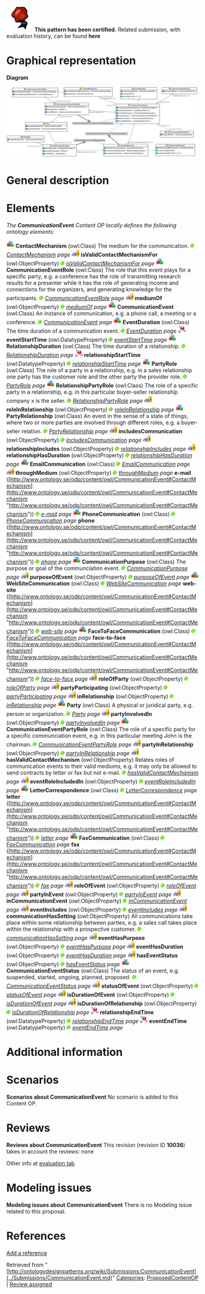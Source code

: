 [![](../images/thumb/b/b5/Certified.png/70px-Certified.png)](../Image/Certified.png.md "Certified.png") __This pattern has been certified.__
Related submission, with evaluation history, can be found __here__





#  Graphical representation


__Diagram__




[![Image:CommunicationEvent.jpg](../images/a/aa/CommunicationEvent.jpg)](../Image/CommunicationEvent.jpg.md "Image:CommunicationEvent.jpg")




#  General description


  




#  Elements


_The __CommunicationEvent__ Content OP locally defines the following ontology elements:_



[![Class](../images/thumb/2/27/Class.gif/20px-Class.gif)](../Image/Class.gif.md "Class") __ContactMechanism__ (owl:Class) The medium for the communication. 
 [![](../images/thumb/8/87/ArrowRight.gif/11px-ArrowRight.gif)](../Image/ArrowRight.gif.md "ArrowRight.gif") _[ContactMechanism](../Submissions/CommunicationEvent/ContactMechanism.md "Submissions:CommunicationEvent/ContactMechanism") page_
[![ObjectProperty](../images/thumb/c/c3/ObjectProperty.gif/20px-ObjectProperty.gif)](../Image/ObjectProperty.gif.md "ObjectProperty") __isValidContactMechanismFor__ (owl:ObjectProperty) 
 [![](../images/thumb/8/87/ArrowRight.gif/11px-ArrowRight.gif)](../Image/ArrowRight.gif.md "ArrowRight.gif") _[isValidContactMechanismFor](../Submissions/CommunicationEvent/isValidContactMechanismFor.md "Submissions:CommunicationEvent/isValidContactMechanismFor") page_
[![Class](../images/thumb/2/27/Class.gif/20px-Class.gif)](../Image/Class.gif.md "Class") __CommunicationEventRole__ (owl:Class) The role that this event plays for a specific party, e.g. a conference has the role of transmitting research results for a presenter while it has the role of generating income and connections for the organizers, and generating knowledge for the participants. 
 [![](../images/thumb/8/87/ArrowRight.gif/11px-ArrowRight.gif)](../Image/ArrowRight.gif.md "ArrowRight.gif") _[CommunicationEventRole](../Submissions/CommunicationEvent/CommunicationEventRole.md "Submissions:CommunicationEvent/CommunicationEventRole") page_
[![ObjectProperty](../images/thumb/c/c3/ObjectProperty.gif/20px-ObjectProperty.gif)](../Image/ObjectProperty.gif.md "ObjectProperty") __mediumOf__ (owl:ObjectProperty) 
 [![](../images/thumb/8/87/ArrowRight.gif/11px-ArrowRight.gif)](../Image/ArrowRight.gif.md "ArrowRight.gif") _[mediumOf](../Submissions/CommunicationEvent/mediumOf.md "Submissions:CommunicationEvent/mediumOf") page_
[![Class](../images/thumb/2/27/Class.gif/20px-Class.gif)](../Image/Class.gif.md "Class") __CommunicationEvent__ (owl:Class) An instance of communication, e.g. a phone call, a meeting or a conference. 
 [![](../images/thumb/8/87/ArrowRight.gif/11px-ArrowRight.gif)](../Image/ArrowRight.gif.md "ArrowRight.gif") _[CommunicationEvent](../Submissions/CommunicationEvent/CommunicationEvent.md "Submissions:CommunicationEvent/CommunicationEvent") page_
[![Class](../images/thumb/2/27/Class.gif/20px-Class.gif)](../Image/Class.gif.md "Class") __EventDuration__ (owl:Class) The time duration of a communication event. 
 [![](../images/thumb/8/87/ArrowRight.gif/11px-ArrowRight.gif)](../Image/ArrowRight.gif.md "ArrowRight.gif") _[EventDuration](../Submissions/CommunicationEvent/EventDuration.md "Submissions:CommunicationEvent/EventDuration") page_
[![DatatypeProperty](../images/thumb/a/a5/DatatypeProperty.gif/20px-DatatypeProperty.gif)](../Image/DatatypeProperty.gif.md "DatatypeProperty") __eventStartTime__ (owl:DatatypeProperty) 
 [![](../images/thumb/8/87/ArrowRight.gif/11px-ArrowRight.gif)](../Image/ArrowRight.gif.md "ArrowRight.gif") _[eventStartTime](../Submissions/CommunicationEvent/eventStartTime.md "Submissions:CommunicationEvent/eventStartTime") page_
[![Class](../images/thumb/2/27/Class.gif/20px-Class.gif)](../Image/Class.gif.md "Class") __RelationshipDuration__ (owl:Class) The time duration of a relationship. 
 [![](../images/thumb/8/87/ArrowRight.gif/11px-ArrowRight.gif)](../Image/ArrowRight.gif.md "ArrowRight.gif") _[RelationshipDuration](../Submissions/CommunicationEvent/RelationshipDuration.md "Submissions:CommunicationEvent/RelationshipDuration") page_
[![DatatypeProperty](../images/thumb/a/a5/DatatypeProperty.gif/20px-DatatypeProperty.gif)](../Image/DatatypeProperty.gif.md "DatatypeProperty") __relationshipStartTime__ (owl:DatatypeProperty) 
 [![](../images/thumb/8/87/ArrowRight.gif/11px-ArrowRight.gif)](../Image/ArrowRight.gif.md "ArrowRight.gif") _[relationshipStartTime](../Submissions/CommunicationEvent/relationshipStartTime.md "Submissions:CommunicationEvent/relationshipStartTime") page_
[![Class](../images/thumb/2/27/Class.gif/20px-Class.gif)](../Image/Class.gif.md "Class") __PartyRole__ (owl:Class) The role of a party in a relationship, e.g. in a sales relationship one party has the customer role and the other party the provider role. 
 [![](../images/thumb/8/87/ArrowRight.gif/11px-ArrowRight.gif)](../Image/ArrowRight.gif.md "ArrowRight.gif") _[PartyRole](../Submissions/CommunicationEvent/PartyRole.md "Submissions:CommunicationEvent/PartyRole") page_
[![Class](../images/thumb/2/27/Class.gif/20px-Class.gif)](../Image/Class.gif.md "Class") __RelationshipPartyRole__ (owl:Class) The role of a specific party in a relationship, e.g. in this particular buyer-seller relationship company x is the seller. 
 [![](../images/thumb/8/87/ArrowRight.gif/11px-ArrowRight.gif)](../Image/ArrowRight.gif.md "ArrowRight.gif") _[RelationshipPartyRole](../Submissions/CommunicationEvent/RelationshipPartyRole.md "Submissions:CommunicationEvent/RelationshipPartyRole") page_
[![ObjectProperty](../images/thumb/c/c3/ObjectProperty.gif/20px-ObjectProperty.gif)](../Image/ObjectProperty.gif.md "ObjectProperty") __roleInRelationship__ (owl:ObjectProperty) 
 [![](../images/thumb/8/87/ArrowRight.gif/11px-ArrowRight.gif)](../Image/ArrowRight.gif.md "ArrowRight.gif") _[roleInRelationship](../Submissions/CommunicationEvent/roleInRelationship.md "Submissions:CommunicationEvent/roleInRelationship") page_
[![Class](../images/thumb/2/27/Class.gif/20px-Class.gif)](../Image/Class.gif.md "Class") __PartyRelationship__ (owl:Class) An event in the sense of a state of things, where two or more parties are involved through different roles, e.g. a buyer-seller relation. 
 [![](../images/thumb/8/87/ArrowRight.gif/11px-ArrowRight.gif)](../Image/ArrowRight.gif.md "ArrowRight.gif") _[PartyRelationship](../Submissions/CommunicationEvent/PartyRelationship.md "Submissions:CommunicationEvent/PartyRelationship") page_
[![ObjectProperty](../images/thumb/c/c3/ObjectProperty.gif/20px-ObjectProperty.gif)](../Image/ObjectProperty.gif.md "ObjectProperty") __includesCommunication__ (owl:ObjectProperty) 
 [![](../images/thumb/8/87/ArrowRight.gif/11px-ArrowRight.gif)](../Image/ArrowRight.gif.md "ArrowRight.gif") _[includesCommunication](../Submissions/CommunicationEvent/includesCommunication.md "Submissions:CommunicationEvent/includesCommunication") page_
[![ObjectProperty](../images/thumb/c/c3/ObjectProperty.gif/20px-ObjectProperty.gif)](../Image/ObjectProperty.gif.md "ObjectProperty") __relationshipIncludes__ (owl:ObjectProperty) 
 [![](../images/thumb/8/87/ArrowRight.gif/11px-ArrowRight.gif)](../Image/ArrowRight.gif.md "ArrowRight.gif") _[relationshipIncludes](../Submissions/CommunicationEvent/relationshipIncludes.md "Submissions:CommunicationEvent/relationshipIncludes") page_
[![ObjectProperty](../images/thumb/c/c3/ObjectProperty.gif/20px-ObjectProperty.gif)](../Image/ObjectProperty.gif.md "ObjectProperty") __relationshipHasDuration__ (owl:ObjectProperty) 
 [![](../images/thumb/8/87/ArrowRight.gif/11px-ArrowRight.gif)](../Image/ArrowRight.gif.md "ArrowRight.gif") _[relationshipHasDuration](../Submissions/CommunicationEvent/relationshipHasDuration.md "Submissions:CommunicationEvent/relationshipHasDuration") page_
[![Class](../images/thumb/2/27/Class.gif/20px-Class.gif)](../Image/Class.gif.md "Class") __EmailCommunication__ (owl:Class) 
 [![](../images/thumb/8/87/ArrowRight.gif/11px-ArrowRight.gif)](../Image/ArrowRight.gif.md "ArrowRight.gif") _[EmailCommunication](../Submissions/CommunicationEvent/EmailCommunication.md "Submissions:CommunicationEvent/EmailCommunication") page_
[![ObjectProperty](../images/thumb/c/c3/ObjectProperty.gif/20px-ObjectProperty.gif)](../Image/ObjectProperty.gif.md "ObjectProperty") __throughMedium__ (owl:ObjectProperty) 
 [![](../images/thumb/8/87/ArrowRight.gif/11px-ArrowRight.gif)](../Image/ArrowRight.gif.md "ArrowRight.gif") _[throughMedium](../Submissions/CommunicationEvent/throughMedium.md "Submissions:CommunicationEvent/throughMedium") page_
__e-mail__ ([http://www.ontology.se/odp/content/owl/CommunicationEvent#ContactMechanism](http://www.ontology.se/odp/content/owl/CommunicationEvent#ContactMechanism "http://www.ontology.se/odp/content/owl/CommunicationEvent#ContactMechanism")) 
 [![](../images/thumb/8/87/ArrowRight.gif/11px-ArrowRight.gif)](../Image/ArrowRight.gif.md "ArrowRight.gif") _[e-mail](../Submissions/CommunicationEvent/e-mail.md "Submissions:CommunicationEvent/e-mail") page_
[![Class](../images/thumb/2/27/Class.gif/20px-Class.gif)](../Image/Class.gif.md "Class") __PhoneCommunication__ (owl:Class) 
 [![](../images/thumb/8/87/ArrowRight.gif/11px-ArrowRight.gif)](../Image/ArrowRight.gif.md "ArrowRight.gif") _[PhoneCommunication](../Submissions/CommunicationEvent/PhoneCommunication.md "Submissions:CommunicationEvent/PhoneCommunication") page_
__phone__ ([http://www.ontology.se/odp/content/owl/CommunicationEvent#ContactMechanism](http://www.ontology.se/odp/content/owl/CommunicationEvent#ContactMechanism "http://www.ontology.se/odp/content/owl/CommunicationEvent#ContactMechanism")) 
 [![](../images/thumb/8/87/ArrowRight.gif/11px-ArrowRight.gif)](../Image/ArrowRight.gif.md "ArrowRight.gif") _[phone](../Submissions/CommunicationEvent/phone.md "Submissions:CommunicationEvent/phone") page_
[![Class](../images/thumb/2/27/Class.gif/20px-Class.gif)](../Image/Class.gif.md "Class") __CommunicationPurpose__ (owl:Class) The purpose or goal of the communciation event. 
 [![](../images/thumb/8/87/ArrowRight.gif/11px-ArrowRight.gif)](../Image/ArrowRight.gif.md "ArrowRight.gif") _[CommunicationPurpose](../Submissions/CommunicationEvent/CommunicationPurpose.md "Submissions:CommunicationEvent/CommunicationPurpose") page_
[![ObjectProperty](../images/thumb/c/c3/ObjectProperty.gif/20px-ObjectProperty.gif)](../Image/ObjectProperty.gif.md "ObjectProperty") __purposeOfEvent__ (owl:ObjectProperty) 
 [![](../images/thumb/8/87/ArrowRight.gif/11px-ArrowRight.gif)](../Image/ArrowRight.gif.md "ArrowRight.gif") _[purposeOfEvent](../Submissions/CommunicationEvent/purposeOfEvent.md "Submissions:CommunicationEvent/purposeOfEvent") page_
[![Class](../images/thumb/2/27/Class.gif/20px-Class.gif)](../Image/Class.gif.md "Class") __WebSiteCommunication__ (owl:Class) 
 [![](../images/thumb/8/87/ArrowRight.gif/11px-ArrowRight.gif)](../Image/ArrowRight.gif.md "ArrowRight.gif") _[WebSiteCommunication](../Submissions/CommunicationEvent/WebSiteCommunication.md "Submissions:CommunicationEvent/WebSiteCommunication") page_
__web-site__ ([http://www.ontology.se/odp/content/owl/CommunicationEvent#ContactMechanism](http://www.ontology.se/odp/content/owl/CommunicationEvent#ContactMechanism "http://www.ontology.se/odp/content/owl/CommunicationEvent#ContactMechanism")) 
 [![](../images/thumb/8/87/ArrowRight.gif/11px-ArrowRight.gif)](../Image/ArrowRight.gif.md "ArrowRight.gif") _[web-site](../Submissions/CommunicationEvent/web-site.md "Submissions:CommunicationEvent/web-site") page_
[![Class](../images/thumb/2/27/Class.gif/20px-Class.gif)](../Image/Class.gif.md "Class") __FaceToFaceCommunication__ (owl:Class) 
 [![](../images/thumb/8/87/ArrowRight.gif/11px-ArrowRight.gif)](../Image/ArrowRight.gif.md "ArrowRight.gif") _[FaceToFaceCommunication](../Submissions/CommunicationEvent/FaceToFaceCommunication.md "Submissions:CommunicationEvent/FaceToFaceCommunication") page_
__face-to-face__ ([http://www.ontology.se/odp/content/owl/CommunicationEvent#ContactMechanism](http://www.ontology.se/odp/content/owl/CommunicationEvent#ContactMechanism "http://www.ontology.se/odp/content/owl/CommunicationEvent#ContactMechanism")) 
 [![](../images/thumb/8/87/ArrowRight.gif/11px-ArrowRight.gif)](../Image/ArrowRight.gif.md "ArrowRight.gif") _[face-to-face](../Submissions/CommunicationEvent/face-to-face.md "Submissions:CommunicationEvent/face-to-face") page_
[![ObjectProperty](../images/thumb/c/c3/ObjectProperty.gif/20px-ObjectProperty.gif)](../Image/ObjectProperty.gif.md "ObjectProperty") __roleOfParty__ (owl:ObjectProperty) 
 [![](../images/thumb/8/87/ArrowRight.gif/11px-ArrowRight.gif)](../Image/ArrowRight.gif.md "ArrowRight.gif") _[roleOfParty](../Submissions/CommunicationEvent/roleOfParty.md "Submissions:CommunicationEvent/roleOfParty") page_
[![ObjectProperty](../images/thumb/c/c3/ObjectProperty.gif/20px-ObjectProperty.gif)](../Image/ObjectProperty.gif.md "ObjectProperty") __partyParticipating__ (owl:ObjectProperty) 
 [![](../images/thumb/8/87/ArrowRight.gif/11px-ArrowRight.gif)](../Image/ArrowRight.gif.md "ArrowRight.gif") _[partyParticipating](../Submissions/CommunicationEvent/partyParticipating.md "Submissions:CommunicationEvent/partyParticipating") page_
[![ObjectProperty](../images/thumb/c/c3/ObjectProperty.gif/20px-ObjectProperty.gif)](../Image/ObjectProperty.gif.md "ObjectProperty") __inRelationship__ (owl:ObjectProperty) 
 [![](../images/thumb/8/87/ArrowRight.gif/11px-ArrowRight.gif)](../Image/ArrowRight.gif.md "ArrowRight.gif") _[inRelationship](../Submissions/CommunicationEvent/inRelationship.md "Submissions:CommunicationEvent/inRelationship") page_
[![Class](../images/thumb/2/27/Class.gif/20px-Class.gif)](../Image/Class.gif.md "Class") __Party__ (owl:Class) A physical or juridical party, e.g. person or organization. 
 [![](../images/thumb/8/87/ArrowRight.gif/11px-ArrowRight.gif)](../Image/ArrowRight.gif.md "ArrowRight.gif") _[Party](../Submissions/CommunicationEvent/Party.md "Submissions:CommunicationEvent/Party") page_
[![ObjectProperty](../images/thumb/c/c3/ObjectProperty.gif/20px-ObjectProperty.gif)](../Image/ObjectProperty.gif.md "ObjectProperty") __partyInvolvedIn__ (owl:ObjectProperty) 
 [![](../images/thumb/8/87/ArrowRight.gif/11px-ArrowRight.gif)](../Image/ArrowRight.gif.md "ArrowRight.gif") _[partyInvolvedIn](../Submissions/CommunicationEvent/partyInvolvedIn.md "Submissions:CommunicationEvent/partyInvolvedIn") page_
[![Class](../images/thumb/2/27/Class.gif/20px-Class.gif)](../Image/Class.gif.md "Class") __CommunicationEventPartyRole__ (owl:Class) The role of a specific party for a specific communciation event, e.g. in this particular meeting John is the chairman. 
 [![](../images/thumb/8/87/ArrowRight.gif/11px-ArrowRight.gif)](../Image/ArrowRight.gif.md "ArrowRight.gif") _[CommunicationEventPartyRole](../Submissions/CommunicationEvent/CommunicationEventPartyRole.md "Submissions:CommunicationEvent/CommunicationEventPartyRole") page_
[![ObjectProperty](../images/thumb/c/c3/ObjectProperty.gif/20px-ObjectProperty.gif)](../Image/ObjectProperty.gif.md "ObjectProperty") __partyInRelationship__ (owl:ObjectProperty) 
 [![](../images/thumb/8/87/ArrowRight.gif/11px-ArrowRight.gif)](../Image/ArrowRight.gif.md "ArrowRight.gif") _[partyInRelationship](../Submissions/CommunicationEvent/partyInRelationship.md "Submissions:CommunicationEvent/partyInRelationship") page_
[![ObjectProperty](../images/thumb/c/c3/ObjectProperty.gif/20px-ObjectProperty.gif)](../Image/ObjectProperty.gif.md "ObjectProperty") __hasValidContactMechanism__ (owl:ObjectProperty) Relates roles of communication events to their valid mediums, e.g. it may only be allowed to send contracts by letter or fax but not e-mail. 
 [![](../images/thumb/8/87/ArrowRight.gif/11px-ArrowRight.gif)](../Image/ArrowRight.gif.md "ArrowRight.gif") _[hasValidContactMechanism](../Submissions/CommunicationEvent/hasValidContactMechanism.md "Submissions:CommunicationEvent/hasValidContactMechanism") page_
[![ObjectProperty](../images/thumb/c/c3/ObjectProperty.gif/20px-ObjectProperty.gif)](../Image/ObjectProperty.gif.md "ObjectProperty") __eventRoleIncludedIn__ (owl:ObjectProperty) 
 [![](../images/thumb/8/87/ArrowRight.gif/11px-ArrowRight.gif)](../Image/ArrowRight.gif.md "ArrowRight.gif") _[eventRoleIncludedIn](../Submissions/CommunicationEvent/eventRoleIncludedIn.md "Submissions:CommunicationEvent/eventRoleIncludedIn") page_
[![Class](../images/thumb/2/27/Class.gif/20px-Class.gif)](../Image/Class.gif.md "Class") __LetterCorrespondence__ (owl:Class) 
 [![](../images/thumb/8/87/ArrowRight.gif/11px-ArrowRight.gif)](../Image/ArrowRight.gif.md "ArrowRight.gif") _[LetterCorrespondence](../Submissions/CommunicationEvent/LetterCorrespondence.md "Submissions:CommunicationEvent/LetterCorrespondence") page_
__letter__ ([http://www.ontology.se/odp/content/owl/CommunicationEvent#ContactMechanism](http://www.ontology.se/odp/content/owl/CommunicationEvent#ContactMechanism "http://www.ontology.se/odp/content/owl/CommunicationEvent#ContactMechanism")) 
 [![](../images/thumb/8/87/ArrowRight.gif/11px-ArrowRight.gif)](../Image/ArrowRight.gif.md "ArrowRight.gif") _[letter](../Submissions/CommunicationEvent/letter.md "Submissions:CommunicationEvent/letter") page_
[![Class](../images/thumb/2/27/Class.gif/20px-Class.gif)](../Image/Class.gif.md "Class") __FaxCommunication__ (owl:Class) 
 [![](../images/thumb/8/87/ArrowRight.gif/11px-ArrowRight.gif)](../Image/ArrowRight.gif.md "ArrowRight.gif") _[FaxCommunication](../Submissions/CommunicationEvent/FaxCommunication.md "Submissions:CommunicationEvent/FaxCommunication") page_
__fax__ ([http://www.ontology.se/odp/content/owl/CommunicationEvent#ContactMechanism](http://www.ontology.se/odp/content/owl/CommunicationEvent#ContactMechanism "http://www.ontology.se/odp/content/owl/CommunicationEvent#ContactMechanism")) 
 [![](../images/thumb/8/87/ArrowRight.gif/11px-ArrowRight.gif)](../Image/ArrowRight.gif.md "ArrowRight.gif") _[fax](../Submissions/CommunicationEvent/fax.md "Submissions:CommunicationEvent/fax") page_
[![ObjectProperty](../images/thumb/c/c3/ObjectProperty.gif/20px-ObjectProperty.gif)](../Image/ObjectProperty.gif.md "ObjectProperty") __roleOfEvent__ (owl:ObjectProperty) 
 [![](../images/thumb/8/87/ArrowRight.gif/11px-ArrowRight.gif)](../Image/ArrowRight.gif.md "ArrowRight.gif") _[roleOfEvent](../Submissions/CommunicationEvent/roleOfEvent.md "Submissions:CommunicationEvent/roleOfEvent") page_
[![ObjectProperty](../images/thumb/c/c3/ObjectProperty.gif/20px-ObjectProperty.gif)](../Image/ObjectProperty.gif.md "ObjectProperty") __partyInEvent__ (owl:ObjectProperty) 
 [![](../images/thumb/8/87/ArrowRight.gif/11px-ArrowRight.gif)](../Image/ArrowRight.gif.md "ArrowRight.gif") _[partyInEvent](../Submissions/CommunicationEvent/partyInEvent.md "Submissions:CommunicationEvent/partyInEvent") page_
[![ObjectProperty](../images/thumb/c/c3/ObjectProperty.gif/20px-ObjectProperty.gif)](../Image/ObjectProperty.gif.md "ObjectProperty") __inCommunicationEvent__ (owl:ObjectProperty) 
 [![](../images/thumb/8/87/ArrowRight.gif/11px-ArrowRight.gif)](../Image/ArrowRight.gif.md "ArrowRight.gif") _[inCommunicationEvent](../Submissions/CommunicationEvent/inCommunicationEvent.md "Submissions:CommunicationEvent/inCommunicationEvent") page_
[![ObjectProperty](../images/thumb/c/c3/ObjectProperty.gif/20px-ObjectProperty.gif)](../Image/ObjectProperty.gif.md "ObjectProperty") __eventIncludes__ (owl:ObjectProperty) 
 [![](../images/thumb/8/87/ArrowRight.gif/11px-ArrowRight.gif)](../Image/ArrowRight.gif.md "ArrowRight.gif") _[eventIncludes](../Submissions/CommunicationEvent/eventIncludes.md "Submissions:CommunicationEvent/eventIncludes") page_
[![ObjectProperty](../images/thumb/c/c3/ObjectProperty.gif/20px-ObjectProperty.gif)](../Image/ObjectProperty.gif.md "ObjectProperty") __communicationHasSetting__ (owl:ObjectProperty) All communications take place within some relationship between parties, e.g. a sales call takes place within the relationship with a prospective customer. 
 [![](../images/thumb/8/87/ArrowRight.gif/11px-ArrowRight.gif)](../Image/ArrowRight.gif.md "ArrowRight.gif") _[communicationHasSetting](../Submissions/CommunicationEvent/communicationHasSetting.md "Submissions:CommunicationEvent/communicationHasSetting") page_
[![ObjectProperty](../images/thumb/c/c3/ObjectProperty.gif/20px-ObjectProperty.gif)](../Image/ObjectProperty.gif.md "ObjectProperty") __eventHasPurpose__ (owl:ObjectProperty) 
 [![](../images/thumb/8/87/ArrowRight.gif/11px-ArrowRight.gif)](../Image/ArrowRight.gif.md "ArrowRight.gif") _[eventHasPurpose](../Submissions/CommunicationEvent/eventHasPurpose.md "Submissions:CommunicationEvent/eventHasPurpose") page_
[![ObjectProperty](../images/thumb/c/c3/ObjectProperty.gif/20px-ObjectProperty.gif)](../Image/ObjectProperty.gif.md "ObjectProperty") __eventHasDuration__ (owl:ObjectProperty) 
 [![](../images/thumb/8/87/ArrowRight.gif/11px-ArrowRight.gif)](../Image/ArrowRight.gif.md "ArrowRight.gif") _[eventHasDuration](../Submissions/CommunicationEvent/eventHasDuration.md "Submissions:CommunicationEvent/eventHasDuration") page_
[![ObjectProperty](../images/thumb/c/c3/ObjectProperty.gif/20px-ObjectProperty.gif)](../Image/ObjectProperty.gif.md "ObjectProperty") __hasEventStatus__ (owl:ObjectProperty) 
 [![](../images/thumb/8/87/ArrowRight.gif/11px-ArrowRight.gif)](../Image/ArrowRight.gif.md "ArrowRight.gif") _[hasEventStatus](../Submissions/CommunicationEvent/hasEventStatus.md "Submissions:CommunicationEvent/hasEventStatus") page_
[![Class](../images/thumb/2/27/Class.gif/20px-Class.gif)](../Image/Class.gif.md "Class") __CommunicationEventStatus__ (owl:Class) The status of an event, e.g. suspended, started, ongoing, planned, proposed. 
 [![](../images/thumb/8/87/ArrowRight.gif/11px-ArrowRight.gif)](../Image/ArrowRight.gif.md "ArrowRight.gif") _[CommunicationEventStatus](../Submissions/CommunicationEvent/CommunicationEventStatus.md "Submissions:CommunicationEvent/CommunicationEventStatus") page_
[![ObjectProperty](../images/thumb/c/c3/ObjectProperty.gif/20px-ObjectProperty.gif)](../Image/ObjectProperty.gif.md "ObjectProperty") __statusOfEvent__ (owl:ObjectProperty) 
 [![](../images/thumb/8/87/ArrowRight.gif/11px-ArrowRight.gif)](../Image/ArrowRight.gif.md "ArrowRight.gif") _[statusOfEvent](../Submissions/CommunicationEvent/statusOfEvent.md "Submissions:CommunicationEvent/statusOfEvent") page_
[![ObjectProperty](../images/thumb/c/c3/ObjectProperty.gif/20px-ObjectProperty.gif)](../Image/ObjectProperty.gif.md "ObjectProperty") __isDurationOfEvent__ (owl:ObjectProperty) 
 [![](../images/thumb/8/87/ArrowRight.gif/11px-ArrowRight.gif)](../Image/ArrowRight.gif.md "ArrowRight.gif") _[isDurationOfEvent](../Submissions/CommunicationEvent/isDurationOfEvent.md "Submissions:CommunicationEvent/isDurationOfEvent") page_
[![ObjectProperty](../images/thumb/c/c3/ObjectProperty.gif/20px-ObjectProperty.gif)](../Image/ObjectProperty.gif.md "ObjectProperty") __isDurationOfRelationship__ (owl:ObjectProperty) 
 [![](../images/thumb/8/87/ArrowRight.gif/11px-ArrowRight.gif)](../Image/ArrowRight.gif.md "ArrowRight.gif") _[isDurationOfRelationship](../Submissions/CommunicationEvent/isDurationOfRelationship.md "Submissions:CommunicationEvent/isDurationOfRelationship") page_
[![DatatypeProperty](../images/thumb/a/a5/DatatypeProperty.gif/20px-DatatypeProperty.gif)](../Image/DatatypeProperty.gif.md "DatatypeProperty") __relationshipEndTime__ (owl:DatatypeProperty) 
 [![](../images/thumb/8/87/ArrowRight.gif/11px-ArrowRight.gif)](../Image/ArrowRight.gif.md "ArrowRight.gif") _[relationshipEndTime](../Submissions/CommunicationEvent/relationshipEndTime.md "Submissions:CommunicationEvent/relationshipEndTime") page_
[![DatatypeProperty](../images/thumb/a/a5/DatatypeProperty.gif/20px-DatatypeProperty.gif)](../Image/DatatypeProperty.gif.md "DatatypeProperty") __eventEndTime__ (owl:DatatypeProperty) 
 [![](../images/thumb/8/87/ArrowRight.gif/11px-ArrowRight.gif)](../Image/ArrowRight.gif.md "ArrowRight.gif") _[eventEndTime](../Submissions/CommunicationEvent/eventEndTime.md "Submissions:CommunicationEvent/eventEndTime") page_
#  Additional information


#  Scenarios



__Scenarios about CommunicationEvent__
No scenario is added to this Content OP.




#  Reviews



__Reviews about CommunicationEvent__
This revision (revision ID __10036__) takes in account the reviews: none


Other info at [evaluation tab](http://ontologydesignpatterns.org/wiki/index.php?title=Submissions:CommunicationEvent&action=evaluation "http://ontologydesignpatterns.org/wiki/index.php?title=Submissions:CommunicationEvent&action=evaluation")




  




#  Modeling issues



__Modeling issues about CommunicationEvent__
There is no Modeling issue related to this proposal.




  




#  References


[Add a reference](index.php@title=Odp%253AAdd_reference&subject=../Submissions/CommunicationEvent.md "http://ontologydesignpatterns.org/wiki/index.php?title=Odp:Add_reference&subject=Submissions%3ACommunicationEvent")





Retrieved from "[http://ontologydesignpatterns.org/wiki/Submissions:CommunicationEvent](../Submissions/CommunicationEvent.md)"
 [Categories](http://ontologydesignpatterns.org/wiki/Special:Categories "Special:Categories"): [ProposedContentOP](../Category/ProposedContentOP.md "Category:ProposedContentOP") | [Review assigned](../Category/Review_assigned.md "Category:Review assigned")